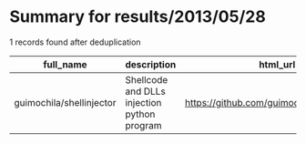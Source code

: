 
# Summary for results/2013/05/28
    
1 records found after deduplication

| full_name | description | html_url | matched_list | matched_count | pushed_at | size | stargazers_count | language | forks_count |
|--------------------------|---------------------------------------------|---------------------------------------------|----------------|-----------------|---------------------------|--------|--------------------|------------|---------------|
| guimochila/shellinjector | Shellcode and DLLs injection python program | https://github.com/guimochila/shellinjector | ['shellcode'] | 1 | 2013-05-28 21:05:31+00:00 | 104 | 4 | Python | 0 |
